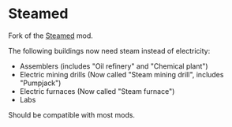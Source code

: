 # Steamed

Fork of the [Steamed](https://mods.factorio.com/mod/Steamed) mod.

The following buildings now need steam instead of electricity:
- Assemblers (includes "Oil refinery" and "Chemical plant")
- Electric mining drills (Now called "Steam mining drill", includes "Pumpjack")
- Electric furnaces (Now called "Steam furnace")
- Labs

Should be compatible with most mods.